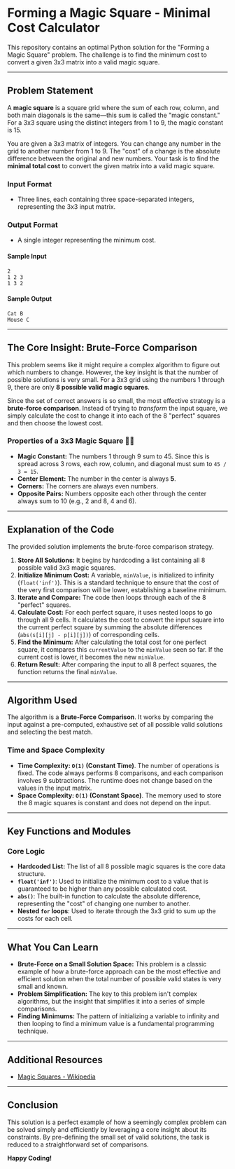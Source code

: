 # Forming a Magic Square - Minimal Cost Calculator

This repository contains an optimal Python solution for the "Forming a Magic Square" problem. The challenge is to find the minimum cost to convert a given 3x3 matrix into a valid magic square.

---

## Problem Statement

A **magic square** is a square grid where the sum of each row, column, and both main diagonals is the same—this sum is called the "magic constant." For a 3x3 square using the distinct integers from 1 to 9, the magic constant is 15.

You are given a 3x3 matrix of integers. You can change any number in the grid to another number from 1 to 9. The "cost" of a change is the absolute difference between the original and new numbers. Your task is to find the **minimal total cost** to convert the given matrix into a valid magic square.

### Input Format
- Three lines, each containing three space-separated integers, representing the 3x3 input matrix.

### Output Format
- A single integer representing the minimum cost.

#### Sample Input

```
2
1 2 3
1 3 2
```

#### Sample Output

```
Cat B
Mouse C
```

---
## The Core Insight: Brute-Force Comparison

This problem seems like it might require a complex algorithm to figure out which numbers to change. However, the key insight is that the number of possible solutions is very small. For a 3x3 grid using the numbers 1 through 9, there are only **8 possible valid magic squares**.

Since the set of correct answers is so small, the most effective strategy is a **brute-force comparison**. Instead of trying to *transform* the input square, we simply calculate the cost to change it into each of the 8 "perfect" squares and then choose the lowest cost.

### Properties of a 3x3 Magic Square 🧙‍♂️
* **Magic Constant:** The numbers 1 through 9 sum to 45. Since this is spread across 3 rows, each row, column, and diagonal must sum to `45 / 3 = 15`.
* **Center Element:** The number in the center is always **5**.
* **Corners:** The corners are always even numbers.
* **Opposite Pairs:** Numbers opposite each other through the center always sum to 10 (e.g., 2 and 8, 4 and 6).

---
## Explanation of the Code

The provided solution implements the brute-force comparison strategy.

1.  **Store All Solutions:** It begins by hardcoding a list containing all 8 possible valid 3x3 magic squares.
2.  **Initialize Minimum Cost:** A variable, `minValue`, is initialized to infinity (`float('inf')`). This is a standard technique to ensure that the cost of the very first comparison will be lower, establishing a baseline minimum.
3.  **Iterate and Compare:** The code then loops through each of the 8 "perfect" squares.
4.  **Calculate Cost:** For each perfect square, it uses nested loops to go through all 9 cells. It calculates the cost to convert the input square into the current perfect square by summing the absolute differences (`abs(s[i][j] - p[i][j])`) of corresponding cells.
5.  **Find the Minimum:** After calculating the total cost for one perfect square, it compares this `currentValue` to the `minValue` seen so far. If the current cost is lower, it becomes the new `minValue`.
6.  **Return Result:** After comparing the input to all 8 perfect squares, the function returns the final `minValue`.

---
## Algorithm Used

The algorithm is a **Brute-Force Comparison**. It works by comparing the input against a pre-computed, exhaustive set of all possible valid solutions and selecting the best match.

### Time and Space Complexity

* **Time Complexity: `O(1)` (Constant Time)**. The number of operations is fixed. The code always performs 8 comparisons, and each comparison involves 9 subtractions. The runtime does not change based on the values in the input matrix.
* **Space Complexity: `O(1)` (Constant Space)**. The memory used to store the 8 magic squares is constant and does not depend on the input.

---
## Key Functions and Modules

### Core Logic
-   **Hardcoded List:** The list of all 8 possible magic squares is the core data structure.
-   **`float('inf')`**: Used to initialize the minimum cost to a value that is guaranteed to be higher than any possible calculated cost.
-   **`abs()`**: The built-in function to calculate the absolute difference, representing the "cost" of changing one number to another.
-   **Nested `for` loops**: Used to iterate through the 3x3 grid to sum up the costs for each cell.

---

## What You Can Learn

-   **Brute-Force on a Small Solution Space:** This problem is a classic example of how a brute-force approach can be the most effective and efficient solution when the total number of possible valid states is very small and known.
-   **Problem Simplification:** The key to this problem isn't complex algorithms, but the insight that simplifies it into a series of simple comparisons.
-   **Finding Minimums:** The pattern of initializing a variable to infinity and then looping to find a minimum value is a fundamental programming technique.

---

## Additional Resources

-   [Magic Squares - Wikipedia](https://en.wikipedia.org/wiki/Magic_square)

---

## Conclusion

This solution is a perfect example of how a seemingly complex problem can be solved simply and efficiently by leveraging a core insight about its constraints. By pre-defining the small set of valid solutions, the task is reduced to a straightforward set of comparisons.

**Happy Coding!**
